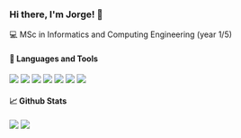 ### Hi there, I'm Jorge! 👋

:computer: MSc in Informatics and Computing Engineering (year 1/5)

#### 🔧 Languages and Tools

![](https://img.shields.io/badge/OS-Arch%20Linux-informational?style=flat&logo=linux&logoColor=white&color=red) ![](https://img.shields.io/badge/Editor-Vim-informational?style=flat&logo=Vim&logoColor=white&color=red) ![](https://img.shields.io/badge/Shell-Zsh-informational?style=flat&logo=GNU-Bash&logoColor=white&color=red) ![](https://img.shields.io/badge/Tools-Git-informational?style=flat&logo=Git&logoColor=white&color=red) ![](https://img.shields.io/badge/Code-Python-informational?style=flat&logo=Python&logoColor=white&color=red) ![](https://img.shields.io/badge/Code-C-informational?style=flat&logo=C&logoColor=white&color=red) ![](https://img.shields.io/badge/Code-C++-informational?style=flat&logo=c%2B%2B&logoColor=white&color=red)

#### 📈 Github Stats

![](https://github.com/jsousa02/github-stats/blob/master/generated/languages.svg)
![](https://github.com/jsousa02/github-stats/blob/master/generated/overview.svg)
